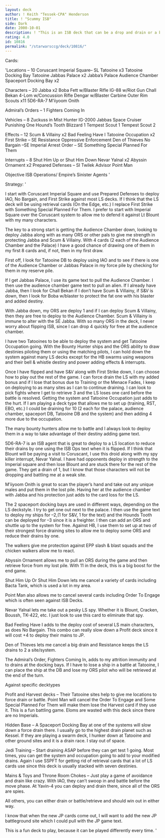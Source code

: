 ```yaml
---
layout: deck
author: ! Keith "Tessek-CPA" Henderson
title: ! "Scummy ISB"
side: Dark
date: 2000-10-01
description: ! "This is an ISB deck that can be a drop and drain or a battle and retrieval deck that can match up with all deck types."
rating: 4.0
id: 10816
permalink: "/starwarsccg/deck/10816/"
---
```

Cards: 

'Locations &#8211; 10
Coruscant Imperial Square&#8211; SL
Tatooine x3
Tatooine Docking Bay
Tatooine Jabbas Palace x2
Jabba&#8217;s Palace Audience Chamber
Spaceport Docking Bay x2

Characters &#8211; 20
Jabba x2
Boba Fett w/Blaster Rifle
IG-88 w/Riot Gun
Chall Bekan
4-Lom w/Concussion Rifle
Dengar w/Blaster Carbine
Outer Rim Scouts x11
5D6-RA-7
M&#8217;iiyoom Onith

Admiral&#8217;s Orders &#8211; 1
Fighters Coming In

Vehicles &#8211; 8
Zuckuss in Mist Hunter
IG-2000
Jabbas Space Cruiser
Punishing One
Hound&#8217;s Tooth
Blizzard 1
Tempest Scout 1
Tempest Scout 2

Effects &#8211; 12
Scum & Villainy x2
Bad Feeling Have I
Tatooine Occupation x2
First Strike &#8211; SE
Resistance
Oppressive Enforcement
Den of Thieves
No Bargain &#8211;SE
Imperial Arrest Order &#8211; SE
Something Special Planned For Them

Interrupts &#8211; 8
Shut Him Up or Shut Him Down
Nevar Yalnal x2
Abyssin Ornament x2
Prepared Defenses &#8211; SI
Twilek Advisor
Point Man

Objective ISB Operations/ Empire&#8217;s Sinister Agents
'

Strategy: '

I start with Coruscant Imperial Square and use Prepared Defenses to deploy IAO, No Bargain, and First Strike against most LS decks.  If I think that the LS deck will be using retrieval cards (On the Edge, etc.) I replace First Strike with Something Special Planned For Them.  I prefer to start with Imperial Square over the Coruscant system to allow me to defend it against Lt Blount with my many characters.

The key to a strong start is getting the Audience Chamber down, looking to deploy Jabba along with as many ORS or other pals to give me strength in protecting Jabba and Scum & Villainy. With 4 cards (2 each of the Audience Chamber and the Palace) I have a good chance of drawing one of them in my first 8 cards and, if not, then in my first draw.

First off, I look for Tatooine DB to deploy using IAO and to see if there is one of the Audience Chamber or Jabbas Palace in my force pile by checking for them in my reserve pile.

If I get Jabbas Palace, I use its game text to pull the Audience Chamber. I then use the audience chamber game text to pull an alien. If I already have Jabba, then I look for Chall Bekan if I don&#8217;t have Scum & Villainy, if S&V is down, then I look for Boba w/blaster to protect the fat one with his blaster and added destiny.

With Jabba down, my ORS are deploy 1 and if I can deploy Scum & Villainy, then they are free to deploy to the Audience Chamber. Scum & Villainy is immune to alter with the SE Jabba. With so many ORS in the deck, I never worry about flipping ISB, since I can drop 4 quickly for free at the audience chamber.

I have two Tatooines to be able to deploy the system and get Tatooine Occupation going. With the Bounty Hunter ships and the ORS ability to draw destinies piloting them or using the matching pilots, I can hold down the system against many LS decks except for the HB swarms using weapons and their bell & whistle destiny and power adding effects & interrupts.

Once I have flipped and have S&V along with First Strike down, I can choose how to play out the rest of the game.  I can force drain the LS with my added bonus and if I lose that bonus due to Training or the Menace Fades, I keep on deploying to as many sites as I can to continue draining. I can look to pick fights where I get to retrieve 3 and the LS loses one card before the battle is resolved.  Getting the system and Tatooine Occupation just adds to the hurt.  If I am playing a deck type that allows me to set up (training, RST, EBO, etc.)	I could be draining for 10 (2 each for the palace, audience chamber, spaceport DB, Tatooine DB and the system) and then adding 4 more due to the occupation.

The many bounty hunters allow me to battle and I always look to deploy them in a way to take advantage of their destiny adding game text.

5D6-RA-7 is an ISB agent that is great to deploy to a LS location to reduce their drains by one using the ISB Ops text when it is flipped. If I think that Blount will be paying a visit to Coruscant, I use this droid along with my spy killer interrupt, Nevar Yalnal. I have had opponents deploy in strength to the Imperial square and then lose Blount and are stuck there for the rest of the game. They get a drain of 1, but I know that those characters will not be dropping and battling me at a weak site.

M&#8217;iiyoom Onith is great to scan the player&#8217;s hand and take out any unique males and put them in the lost pile. Having her at the audience chamber with Jabba and his protection just adds to the card loss for the LS.

The 2 spaceport docking bays are used in different ways, depending on the LS deckstyle. I try to get one out next to the palace. I then use the game text to deploy my ships for &#8211;2,(1 for S&V, 1 for the text) and the Hounds Tooth can be deployed for &#8211;3 since it is a freighter. I then can add an ORS and shuttle up to the system for free. Against HB, I use them to set up at two of their strongest force draining sites to allow me to deploy some ORS and reduce their drains by one.

The walkers give me protection against EPP slash & blast squads and the chicken walkers allow me to react.

Abyssin Ornament allows me to pull an ORS during the game and then retrieve force from my lost	pile. With 11 in the deck, this is a big boost for the end game.

Shut Him Up Or Shut Him Down lets me cancel a variety of cards including Bacta Tank, which is used a lot in my area.

Point Man also allows me to cancel several cards including Order To Engage which is often seen against ISB Decks.

Nevar Yalnal lets me take out a pesky LS spy. Whether it is Blount, Cracken, Boussh, TK-422, etc. I just look to use this card to eliminate that spy.

Bad Feeling Have I adds to the deploy cost of several LS main characters, as does No Bargain. This combo can really slow down a Profit deck since it will cost +4 to deploy their mains to JP.

Den of Thieves lets me cancel a big drain and Resistance keeps the LS drains to 2 a site/system.

The Admiral&#8217;s Order, Fighters Coming In, adds to my attrition immunity and  to drains at the docking bays. If I have to lose a ship in a battle at Tatooine, I can place the ship at the DB and lose my ORS pilot who will be retrieved at the end of the turn.

Against specific decktypes

Profit and Harvest decks &#8211; Their Tatooine sites help to give me locations to force drain or battle. Point Man will cancel the Order To Engage and Some Special Planned For Them will make them lose the Harvest card if they use it. This is a fun battling game. Eloms are wasted with this deck since there are no Imperials.

Hidden Base &#8211; A Spaceport Docking Bay at one of the systems will slow down a force drain there. I usually go to the highest drain planet such as Kessel. If they are playing a swarm deck, I hunker down at Tatooine and other ground sites and it is a drain race. I stay out of space.

Jedi Training &#8211; Start draining ASAP before they can get test 1 going. Most times, you can get the system and occupation going to add to your modified drains. Again I use SSPFT for getting rid of retrieval cards that a lot of LS cards use since this deck is usually stacked with seven destinies.

Mains & Toys and Throne Room Chokes &#8211; Just play a game of avoidance and drain like crazy. With IAO, they can&#8217;t	swoop in and battle before the move phase. At Yavin-4 you can deploy and drain there, since all of the ORS are spies.

All others, you can either drain or battle/retrieve and should win out in either way.

I know that when the new JP cards come out, I will want to add the new JP battleground site which I could pull with the JP game text.

This is a fun deck to play, because it can be played differently every time.
'
